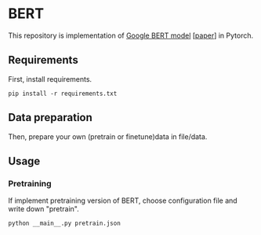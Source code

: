 # BERT

This repository is implementation of [Google BERT model](https://github.com/google-research/bert) [[paper](https://arxiv.org/abs/1810.04805)] in Pytorch.

## Requirements

First, install requirements.
```
pip install -r requirements.txt
```

## Data preparation

Then, prepare your own (pretrain or finetune)data in file/data.

## Usage

### Pretraining
If implement pretraining version of BERT, choose configuration file and write down "pretrain".
```
python __main__.py pretrain.json
```
